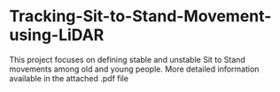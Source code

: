 # Tracking-Sit-to-Stand-Movement-using-LiDAR
This project focuses on defining stable and unstable Sit to Stand movements among old and young people.
More detailed information available in the attached .pdf file
